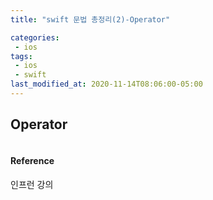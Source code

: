 ```yaml
---
title: "swift 문법 총정리(2)-Operator"

categories:
 - ios
tags:
 - ios 
 - swift
last_modified_at: 2020-11-14T08:06:00-05:00
---
```

## Operator
```swift
```


#### Reference
인프런 강의
